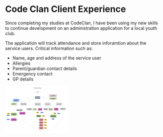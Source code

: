 # Code Clan Client Experience

Since completing my studies at CodeClan, I have been using my new skills to continue development on an administration application for a local youth club.

The application will track attendance and store inforamtion about the service users. Critical information such as:

- Name, age and address of the service user
- Allergies
- Parent/guardian contact details
- Emergency contact
- GP details

<img src="./assets/vision-refactor-pycp.png" alt="Vision of refactor diagram" width="200" />